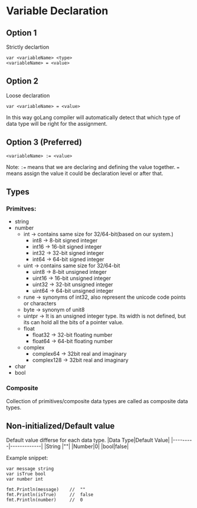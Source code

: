 # Variable Declaration
## Option 1
Strictly declartion
```gotemplate
var <variableName> <type>
<variableName> = <value>
```

## Option 2
Loose declaration
```gotemplate
var <variableName> = <value>
```
In this way goLang compiler will automatically detect that which type of data type will be right for the assignment.

## Option 3 (Preferred)
```gotemplate
<variableName> := <value>
```

Note: `:=` means that we are declaring and defining the value together. `=` means assign the value it could be declaration level or after that.

## Types
### Primitves:
- string
- number
    - int   -> contains same size for 32/64-bit(based on our system.)
        - int8      -> 8-bit signed integer
        - int16     -> 16-bit signed integer
        - int32     -> 32-bit signed integer
        - int64     -> 64-bit signed integer
    - uint  -> contains same size for 32/64-bit
        - uint8     -> 8-bit unsigned integer
        - uint16    -> 16-bit unsigned integer
        - uint32    -> 32-bit unsigned integer
        - uint64    -> 64-bit unsigned integer
    - rune  ->  synonyms of int32, also represent the unicode code points or characters
    - byte  ->  synonym of unit8
    - uintpr    ->  It is an unsigned integer type. Its width is not defined, but its can hold all the bits of a pointer value.
    - float
        - float32   -> 32-bit floating number
        - float64   -> 64-bit floating number
    - complex
        - complex64     -> 32bit real and imaginary
        - complex128    -> 32bit real and imaginary
- char
- bool
### Composite
Collection of primitives/composite data types are called as composite data types.

## Non-initialized/Default value
Default value differse for each data type.
|Data Type|Default Value|
|---------|-------------|
|String |""|
|Number|0|
|bool|false|

Example snippet:
```gotemplate
var message string
var isTrue bool
var number int

fmt.Println(message)    //  ""
fmt.Println(isTrue)     //  false
fmt.Println(number)     //  0
```
